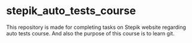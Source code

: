 # stepik_auto_tests_course
This repository is made for completing tasks on Stepik website regarding auto tests course.
And also the purpose of this course is to learn git.
